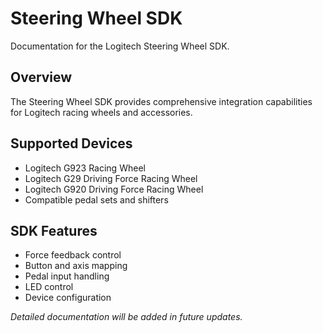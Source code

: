 # Steering Wheel SDK

Documentation for the Logitech Steering Wheel SDK.

## Overview

The Steering Wheel SDK provides comprehensive integration capabilities for Logitech racing wheels and accessories.

## Supported Devices

- Logitech G923 Racing Wheel
- Logitech G29 Driving Force Racing Wheel
- Logitech G920 Driving Force Racing Wheel
- Compatible pedal sets and shifters

## SDK Features

- Force feedback control
- Button and axis mapping
- Pedal input handling
- LED control
- Device configuration

*Detailed documentation will be added in future updates.* 